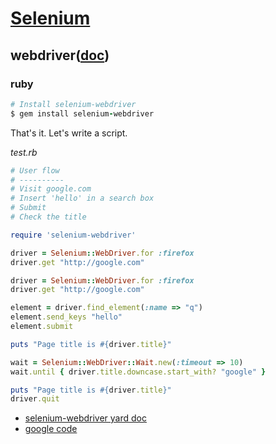 # [Selenium](http://www.seleniumhq.org/)
## webdriver([doc](http://docs.seleniumhq.org/docs/03_webdriver.jsp))
### ruby
```ruby
# Install selenium-webdriver
$ gem install selenium-webdriver
```
That's it. Let's write a script.

*test.rb*
```ruby
# User flow
# ----------
# Visit google.com
# Insert 'hello' in a search box
# Submit
# Check the title

require 'selenium-webdriver'

driver = Selenium::WebDriver.for :firefox
driver.get "http://google.com"

driver = Selenium::WebDriver.for :firefox
driver.get "http://google.com"

element = driver.find_element(:name => "q")
element.send_keys "hello"
element.submit

puts "Page title is #{driver.title}"

wait = Selenium::WebDriver::Wait.new(:timeout => 10)
wait.until { driver.title.downcase.start_with? "google" }

puts "Page title is #{driver.title}"
driver.quit
```

- [selenium-webdriver yard doc](http://selenium.googlecode.com/svn/trunk/docs/api/rb/frames.html)
- [google code](https://code.google.com/p/selenium/wiki/RubyBindings)
